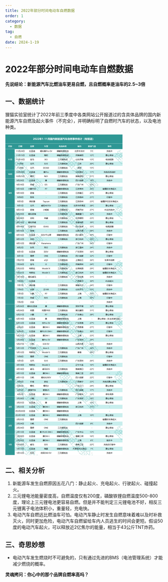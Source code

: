 ```yaml
---
title: 2022年部分时间电动车自燃数据
order: 1
category:
  - 数据
tag:
  - 自燃
date: 2024-1-19
---
```




# 2022年部分时间电动车自燃数据

**先说结论：新能源汽车比燃油车更易自燃，且自燃概率是油车的2.5~3倍**

## 一、数据统计

狸猫实验室统计了2022年前三季度中各类网站公开报道过的含具体品牌的国内新能源汽车自燃及起火事件（不完全），并明确标明了自燃时汽车的状态，以及电池种类。



![2022年1-11月国内新能源汽车自燃事件](images/2022年部分时间电动车自燃数据/1.png)

## 二、相关分析

1. 新能源车发生自燃原因五花八门：静止起火、充电起火、行驶起火、碰撞起火。
2. 三元锂电池能量密度高，自燃温度仅有200度，磷酸铁锂自燃温度500-800度，理论上三元锂电池更容易自燃。但是并不能判定三元锂电池不好，相反三元锂离子电池体积小，重量轻，充电快。
3. 电动汽车自燃远比燃油车可怕。电动汽车静止时发生自燃意味着难以及时补救灭火，同时更加危险，电动汽车自燃留给车内人员逃生的时间会更短。假设50度的电动汽车起火，可以释放近2亿焦尔的能量，相当于43公斤TNT炸药。

## 三、奇思妙想

- 电动汽车发生燃烧时不可避免的，只有通过先进的BMS（电池管理系统）才能减少燃烧的概率。

**灵魂拷问：你心中的那个品牌自燃率高吗？**
